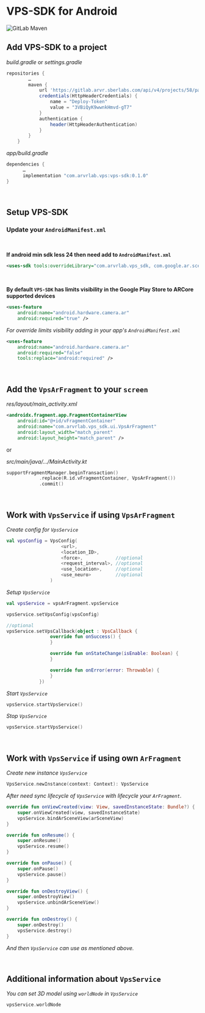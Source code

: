 VPS-SDK for Android
====================================

![GitLab Maven](https://img.shields.io/static/v1?label=Gitlab%20Maven&message=v.0.1.0&color=success&style=flat)

## Add VPS-SDK to a project

*build.gradle* or *settings.gradle*
```gradle
repositories {
        …
        maven {
            url 'https://gitlab.arvr.sberlabs.com/api/v4/projects/58/packages/maven'
            credentials(HttpHeaderCredentials) {
                name = "Deploy-Token"
                value = "3VBiQyK9wwnkHmvd-gT7"
            }
            authentication {
                header(HttpHeaderAuthentication)
            }
        }
    }
```

*app/build.gradle*
```gradle
dependencies {
      …
      implementation "com.arvrlab.vps:vps-sdk:0.1.0"
}
```

<br/>

## Setup VPS-SDK

### Update your `AndroidManifest.xml`

<br/>

**If android min sdk less 24 then need add to `AndroidManifest.xml`**

```xml
<uses-sdk tools:overrideLibrary="com.arvrlab.vps_sdk, com.google.ar.sceneform.ux" />
```

<br/>

**By default `VPS-SDK` has limits visibility in the Google Play Store to ARCore supported devices**

```xml
<uses-feature
    android:name="android.hardware.camera.ar"
    android:required="true" />
```

*For override limits visibility adding in your app's `AndroidManifest.xml`*

```xml
<uses-feature
    android:name="android.hardware.camera.ar"
    android:required="false"
    tools:replace="android:required" />
```

<br/>

## Add the `VpsArFragment` to your `screen`
*res/layout/main_activity.xml*
```xml
<androidx.fragment.app.FragmentContainerView
    android:id="@+id/vFragmentContainer"
    android:name="com.arvrlab.vps_sdk.ui.VpsArFragment"
    android:layout_width="match_parent"
    android:layout_height="match_parent" />
```
or

*src/main/java/…/MainActivity.kt*
```kotlin
supportFragmentManager.beginTransaction()
            .replace(R.id.vFragmentContainer, VpsArFragment())
            .commit()
```

<br/>

## Work with `VpsService` if using `VpsArFragment`

*Create config for `VpsService`*

```kotlin
val vpsConfig = VpsConfig(
                    <url>,
                    <location_ID>,
                    <force>,            //optional
                    <request_interval>, //optional
                    <use_location>,     //optional
                    <use_neuro>         //optional
                )
```

*Setup `VpsService`*

```kotlin
val vpsService = vpsArFragment.vpsService

vpsService.setVpsConfig(vpsConfig)

//optional
vpsService.setVpsCallback(object : VpsCallback {
                override fun onSuccess() {
                }

                override fun onStateChange(isEnable: Boolean) {
                }

                override fun onError(error: Throwable) {
                }
            })
```

*Start `VpsService`*

```kotlin
vpsService.startVpsService()
```

*Stop `VpsService`*

```kotlin
vpsService.startVpsService()
```

<br/>

## Work with `VpsService` if using own `ArFragment`

*Create new instance `VpsService`*
```kotlin
VpsService.newInstance(context: Context): VpsService
```

*After need sync lifecycle of `VpsService` with lifecycle your `ArFragment`.*
```kotlin
override fun onViewCreated(view: View, savedInstanceState: Bundle?) {
    super.onViewCreated(view, savedInstanceState)
    vpsService.bindArSceneView(arSceneView)
}

override fun onResume() {
    super.onResume()
    vpsService.resume()
}

override fun onPause() {
    super.onPause()
    vpsService.pause()
}

override fun onDestroyView() {
    super.onDestroyView()
    vpsService.unbindArSceneView()
}

override fun onDestroy() {
    super.onDestroy()
    vpsService.destroy()
}
```

*And then `VpsService` can use as mentioned above.*

<br/>

## Additional information about `VpsService`

*You can set 3D model using `worldNode` in `VpsService`*

```kotlin
vpsService.worldNode
```